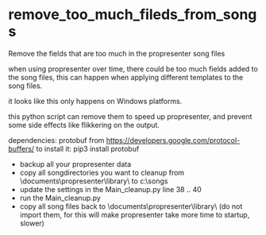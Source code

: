 # remove_too_much_fileds_from_songs
Remove the fields that are too much in the propresenter song files

when using propresenter over time, there could be too much fields added to the song files,
this can happen when applying different templates to the song files.

it looks like this only happens on Windows platforms.

this python script can remove them to speed up propresenter, and prevent some side effects like flikkering on the output.


dependencies:
protobuf  from https://developers.google.com/protocol-buffers/  to install it:  pip3 install protobuf

- backup all your propresenter data
- copy all songdirectories you want to cleanup  from <user directory>\documents\propresenter\library\ to c:\songs
- update the settings in the Main_cleanup.py line 38 .. 40
- run the Main_cleanup.py
- copy all song files back to <user directory>\documents\propresenter\library\ (do not import them, for this will make propresenter take more time to startup, slower)
  

